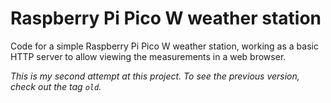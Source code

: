 # Raspberry Pi Pico W weather station
Code for a simple Raspberry Pi Pico W weather station, working as a basic HTTP server to allow viewing the measurements in a web browser.

_This is my second attempt at this project. To see the previous version, check out the tag `old`._
